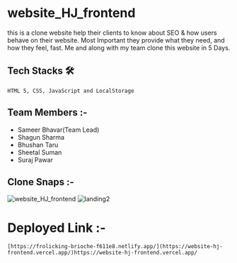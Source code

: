 # website_HJ_frontend
this is a clone website help their clients to know about SEO & how users behave on their website. Most Important they provide what they need, and how they feel, fast.
Me and along with my team clone this website in 5 Days.


  ## Tech Stacks 🛠
    
    HTML 5, CSS, JavaScript and LocalStorage
    
  ## Team Members :-
   
   - Sameer Bhavar(Team Lead)
   - Shagun Sharma
   - Bhushan Taru
   - Sheetal Suman
   - Suraj Pawar
 
  
  ## Clone Snaps :-
 ![website_HJ_frontend](https://user-images.githubusercontent.com/50591381/192940246-5110cb81-fadc-4ab2-9554-4af7f415cd67.PNG)
 ![landing2](https://user-images.githubusercontent.com/50591381/192940266-90fe5f11-ab71-4ea5-82b4-a1009a3fb388.PNG)


  # Deployed Link :-
    [https://frolicking-brioche-f611e8.netlify.app/](https://website-hj-frontend.vercel.app/)https://website-hj-frontend.vercel.app/
    
  


